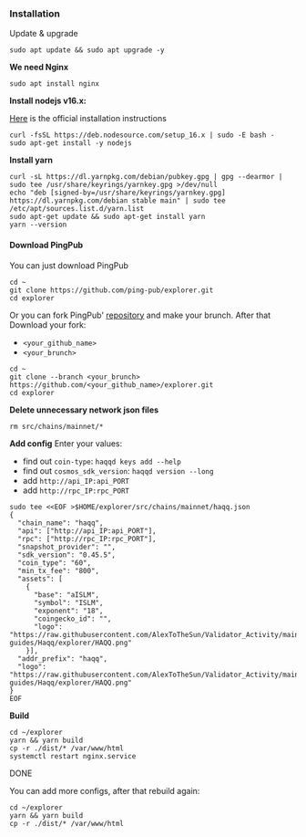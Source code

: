 ### Installation
Update & upgrade
```
sudo apt update && sudo apt upgrade -y
```
**We need Nginx**
```
sudo apt install nginx
```
**Install nodejs v16.x:**

[Here](https://github.com/nodesource/distributions#installation-instructions) is the official installation instructions
```
curl -fsSL https://deb.nodesource.com/setup_16.x | sudo -E bash -
sudo apt-get install -y nodejs
```
**Install yarn**
```
curl -sL https://dl.yarnpkg.com/debian/pubkey.gpg | gpg --dearmor | sudo tee /usr/share/keyrings/yarnkey.gpg >/dev/null
echo "deb [signed-by=/usr/share/keyrings/yarnkey.gpg] https://dl.yarnpkg.com/debian stable main" | sudo tee /etc/apt/sources.list.d/yarn.list
sudo apt-get update && sudo apt-get install yarn
yarn --version
```
#### Download PingPub
You can just download PingPub
```
cd ~
git clone https://github.com/ping-pub/explorer.git
cd explorer
```

Or you can fork PingPub' [repository](https://github.com/ping-pub/explorer) and make your brunch. After that Download your fork:
- `<your_github_name>`
- `<your_brunch>`
```
cd ~
git clone --branch <your_brunch> https://github.com/<your_github_name>/explorer.git
cd explorer
```
**Delete unnecessary network json files**
```
rm src/chains/mainnet/*
```
**Add config**
Enter your values:
- find out `coin-type`: `haqqd keys add --help`
- find out `cosmos_sdk_version`: `haqqd version --long`
- add `http://api_IP:api_PORT`
- add `http://rpc_IP:rpc_PORT`
```
sudo tee <<EOF >$HOME/explorer/src/chains/mainnet/haqq.json
{
  "chain_name": "haqq",
  "api": ["http://api_IP:api_PORT"],
  "rpc": ["http://rpc_IP:rpc_PORT"],
  "snapshot_provider": "",
  "sdk_version": "0.45.5",
  "coin_type": "60",
  "min_tx_fee": "800",
  "assets": [
    {
      "base": "aISLM",
      "symbol": "ISLM",
      "exponent": "18",
      "coingecko_id": "",
      "logo": "https://raw.githubusercontent.com/AlexToTheSun/Validator_Activity/main/Testnet-guides/Haqq/explorer/HAQQ.png"
    }],
  "addr_prefix": "haqq",
  "logo": "https://raw.githubusercontent.com/AlexToTheSun/Validator_Activity/main/Testnet-guides/Haqq/explorer/HAQQ.png"
}
EOF
```

**Build**
```
cd ~/explorer
yarn && yarn build
cp -r ./dist/* /var/www/html
systemctl restart nginx.service
```
DONE

You can add more configs, after that rebuild again:
```
cd ~/explorer
yarn && yarn build
cp -r ./dist/* /var/www/html
```


